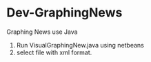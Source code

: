 # Dev-GraphingNews
Graphing News use Java

1. Run VisualGraphingNew.java using netbeans
2. select file with xml format.
